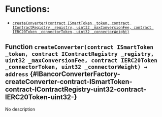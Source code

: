 

# Functions:
- [`createConverter(contract ISmartToken _token, contract IContractRegistry _registry, uint32 _maxConversionFee, contract IERC20Token _connectorToken, uint32 _connectorWeight)`](#IBancorConverterFactory-createConverter-contract-ISmartToken-contract-IContractRegistry-uint32-contract-IERC20Token-uint32-)


## Function `createConverter(contract ISmartToken _token, contract IContractRegistry _registry, uint32 _maxConversionFee, contract IERC20Token _connectorToken, uint32 _connectorWeight) → address` {#IBancorConverterFactory-createConverter-contract-ISmartToken-contract-IContractRegistry-uint32-contract-IERC20Token-uint32-}
No description

